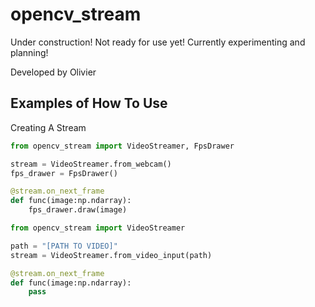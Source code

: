 # opencv_stream

Under construction! Not ready for use yet! Currently experimenting and planning!

Developed by Olivier 

## Examples of How To Use 

Creating A Stream


```python
from opencv_stream import VideoStreamer, FpsDrawer

stream = VideoStreamer.from_webcam()
fps_drawer = FpsDrawer()

@stream.on_next_frame
def func(image:np.ndarray):
    fps_drawer.draw(image)

```

```python
from opencv_stream import VideoStreamer

path = "[PATH TO VIDEO]"
stream = VideoStreamer.from_video_input(path)

@stream.on_next_frame
def func(image:np.ndarray):
    pass

```
